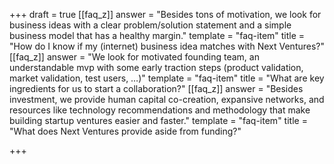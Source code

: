 +++
draft = true
[[faq_z]]
answer = "Besides tons of motivation, we look for business ideas with a clear problem/solution statement and a simple business model that has a healthy margin."
template = "faq-item"
title = "How do I know if my (internet) business idea matches with Next Ventures?"
[[faq_z]]
answer = "We look for motivated founding team, an understandable mvp with some early traction steps (product validation, market validation, test users, …)"
template = "faq-item"
title = "What are key ingredients for us to start a collaboration?"
[[faq_z]]
answer = "Besides investment, we provide human capital co-creation, expansive networks, and resources like technology recommendations and methodology that make building startup ventures easier and faster."
template = "faq-item"
title = "What does Next Ventures provide aside from funding?"

+++
